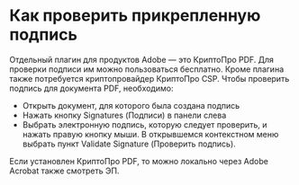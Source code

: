 # Как проверить прикрепленную подпись

Отдельный плагин для продуктов Adobe — это КриптоПро PDF. Для проверки подписи им можно пользоваться бесплатно. Кроме плагина также потребуется криптопровайдер КриптоПро CSP. Чтобы проверить подпись для документа PDF, необходимо:

* Открыть документ, для которого была создана подпись
* Нажать кнопку Signatures (Подписи) в панели слева
* Выбрать электронную подпись, которую следует проверить, и нажать правую кнопку мыши. В открывшемся контекстном меню выбрать пункт Validate Signature (Проверить подпись).

Если установлен КриптоПро PDF, то можно локально через Adobe Acrobat также  смотреть ЭП.
